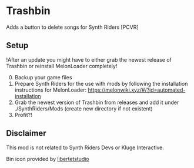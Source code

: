 # Trashbin

Adds a button to delete songs for Synth Riders [PCVR]

## Setup
!After an update you might have to either grab the newest release of Trashbin or reinstall MelonLoader completely!

0. Backup your game files
1. Prepare Synth Riders for the use with mods by following the installation instructions for MelonLoader:  https://melonwiki.xyz/#/?id=automated-installation
2. Grab the newest version of Trashbin from releases and add it under ./SynthRiders/Mods (create new directory if not existent)
3. Profit?!

## Disclaimer
This mod is not related to Synth Riders Devs or Kluge Interactive.

Bin icon provided by [libertetstudio](https://www.iconfinder.com/icons/4243344/basic_bin_app_ux_icon)
